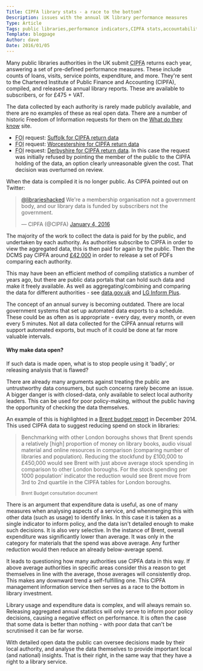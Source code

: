 ```yaml
---
Title: CIPFA library stats - a race to the bottom?
Description: issues with the annual UK library performance measures
Type: Article
Tags: public libraries,performance indicators,CIPFA stats,accountability
Template: blogpage
Author: dave
Date: 2016/01/05
---
```


Many public libraries authorities in the UK submit <abbr title="Chartered Institute of Public Finance and Accounting">CIPFA</abbr> returns each year, answering a set of pre-defined performance measures. These include counts of loans, visits, service points, expenditure, and more. They're sent to the Chartered Institute of Public Finance and Accounting (CIPFA), compiled, and released as annual library reports. These are available to subscribers, or for £475 + VAT.

The data collected by each authority is rarely made publicly available, and there are no examples of these as real open data. There are a number of historic Freedom of Information requests for them on the [What do they know](https://www.whatdotheyknow.com/) site.

- <abbr title="Freedom of Information">FOI</abbr> request: [Suffolk for CIPFA return data](https://www.whatdotheyknow.com/request/library_cipfa_returns_2)
- <abbr title="Freedom of Information">FOI</abbr> request: [Worcestershire for CIPFA return data](https://www.whatdotheyknow.com/request/library_statistics_40)
- <abbr title="Freedom of Information">FOI</abbr> request: [Derbyshire for CIPFA return data](https://www.whatdotheyknow.com/request/cipfa_2). In this case the request was initially refused by pointing the member of the public to the CIPFA holding of the data, an option clearly unreasonable given the cost.  That decision was overturned on review.

When the data is compiled it is no longer public. As CIPFA pointed out on Twitter:

<blockquote class="twitter-tweet" lang="en-gb"><p lang="en" dir="ltr"><a href="https://twitter.com/librarieshacked">@librarieshacked</a> We&#39;re a membership organisation not a government body, and our library data is funded by subscribers not the government.</p>&mdash; CIPFA (@CIPFA) <a href="https://twitter.com/CIPFA/status/683953497990115328">January 4, 2016</a></blockquote>
<script async src="//platform.twitter.com/widgets.js" charset="utf-8"></script>

The majority of the work to collect the data is paid for by the public, and undertaken by each authority. As authorities subscribe to CIPFA in order to view the aggregated data, this is then paid for again by the public. Then the DCMS pay CIPFA around [£42,000](http://www.cipfastats.net/news/newsstory.asp?content=17410) in order to release a set of PDFs comparing each authority.

This may have been an efficient method of compiling statistics a number of years ago, but there are public data portals that can hold such data and make it freely available. As well as aggregating/combining and comparing the data for different authorities - see [data.gov.uk](https://data.gov.uk/) and [LG Inform Plus](http://opendata.esd.org.uk/).

The concept of an annual survey is becoming outdated. There are local government systems that set up automated data exports to a schedule. These could be as often as is appropriate - every day, every month, or even every 5 minutes. Not all data collected for the CIPFA annual returns will support automated exports, but much of it could be done at far more valuable intervals.

#### Why make data open?

If such data is made open, what is to stop people using it 'badly', or releasing analysis that is flawed?

There are already many arguments against treating the public are untrustworthy data consumers, but such concerns rarely become an issue. A bigger danger is with closed-data, only available to select local authority leaders. This can be used for poor policy-making, without the public having the opportunity of checking the data themselves.

An example of this is highlighted in a [Brent budget report](http://democracy.brent.gov.uk/documents/b8067/Budget%20report%20and%20appendices%20Monday%2015-Dec-2014%2019.00%20Cabinet.pdf?T=9) in December 2014. This used CIPFA data to suggest reducing spend on stock in libraries:

<blockquote><p>Benchmarking with other London boroughs shows that Brent spends a relatively [high] proportion of money on library books, audio visual material and online resources in comparison (comparing number of libraries and population). Reducing the stockfund by £100,000 to £450,000 would see Brent with just above average stock spending in comparison to other London boroughs. For the stock spending per 1000 population’ indicator the reduction would see Brent move from 3rd to 2nd quartile in the CIPFA tables for London boroughs. </p><small>Brent Budget consultation document</small></blockquote>

There is an argument that expenditure data is useful, as one of many measures when analysing aspects of a service, and whenmerging this with other data (such as usage) to identify links. In this case it is taken as a single indicator to inform policy, and the data isn't detailed enough to make such decisions. It is also very selective. In the instance of Brent, overall expenditure was significantly lower than average. It was only in the category for materials that the spend was above average. Any further reduction would then reduce an already below-average spend.

It leads to questioning how many authorities use CIPFA data in this way. If above average authorities in specific areas consider this a reason to get themselves in line with the average, those averages will consistently drop. This makes any downward trend a self-fulfilling one. This CIPFA management information service then serves as a race to the bottom in library investment.

Library usage and expenditure data is complex, and will always remain so. Releasing aggregated annual statistics will only serve to inform poor policy decisions, causing a negative effect on performance. It is often the case that some data is better than nothing - with poor data that can't be scrutinised it can be far worse.

With detailed open data the public can oversee decisions made by their local authority, and analyse the data themselves to provide important local (and national) insights. That is their right, in the same way that they have a right to a library service.